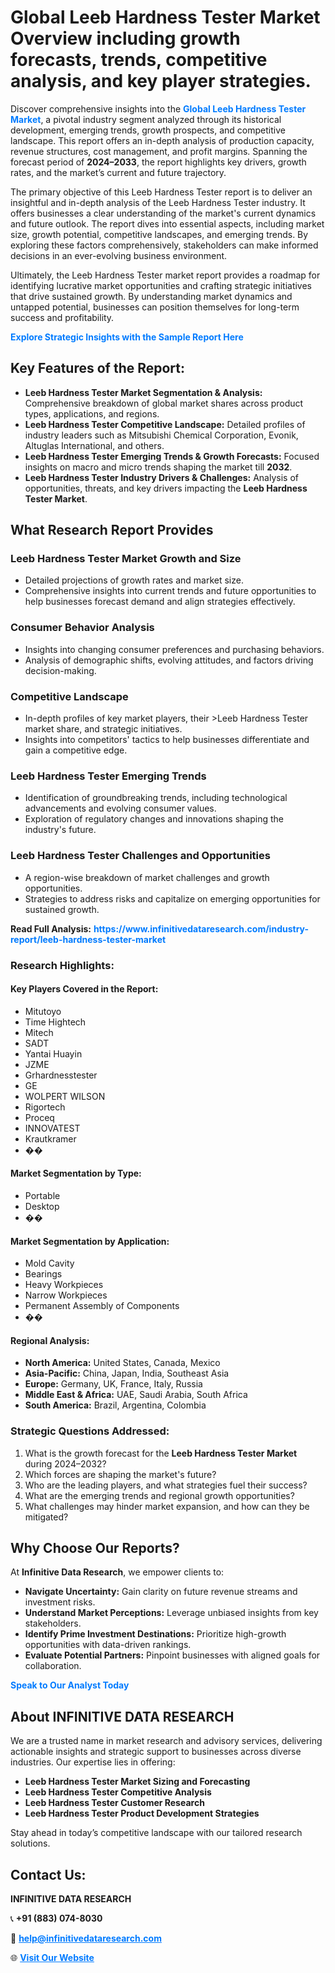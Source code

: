 <h1>Global Leeb Hardness Tester Market Overview including growth forecasts, trends, competitive analysis, and key player strategies.</h1>
<p>
Discover comprehensive insights into the 
<a href="https://www.infinitivedataresearch.com/industry-report/leeb-hardness-tester-market" rel="dofollow" style="color: #007BFF; text-decoration: none;"><strong>Global Leeb Hardness Tester Market</strong></a>, a pivotal industry segment analyzed through its historical development, emerging trends, growth prospects, and competitive landscape. This report offers an in-depth analysis of production capacity, revenue structures, cost management, and profit margins. Spanning the forecast period of <strong>2024–2033</strong>, the report highlights key drivers, growth rates, and the market’s current and future trajectory.
</p>
<p>
The primary objective of this Leeb Hardness Tester report is to deliver an insightful and in-depth analysis of the Leeb Hardness Tester industry. It offers businesses a clear understanding of the market's current dynamics and future outlook. The report dives into essential aspects, including market size, growth potential, competitive landscapes, and emerging trends. By exploring these factors comprehensively, stakeholders can make informed decisions in an ever-evolving business environment.
</p>
<p>
Ultimately, the Leeb Hardness Tester market report provides a roadmap for identifying lucrative market opportunities and crafting strategic initiatives that drive sustained growth. By understanding market dynamics and untapped potential, businesses can position themselves for long-term success and profitability.
</p>
<p>
<a href="https://www.infinitivedataresearch.com/request-sample/reportId=109797" style="color: #007BFF; text-decoration: none;"><strong>Explore Strategic Insights with the Sample Report Here</strong></a>
</p>

<h2>Key Features of the Report:</h2>
<ul>
<li><strong>Leeb Hardness Tester Market Segmentation & Analysis:</strong> Comprehensive breakdown of global market shares across product types, applications, and regions.</li>
<li><strong>Leeb Hardness Tester Competitive Landscape:</strong> Detailed profiles of industry leaders such as Mitsubishi Chemical Corporation, Evonik, Altuglas International, and others.</li>
<li><strong>Leeb Hardness Tester Emerging Trends & Growth Forecasts:</strong> Focused insights on macro and micro trends shaping the market till <strong>2032</strong>.</li>
<li><strong>Leeb Hardness Tester Industry Drivers & Challenges:</strong> Analysis of opportunities, threats, and key drivers impacting the <strong>Leeb Hardness Tester Market</strong>.</li>
</ul>

<h2>What Research Report Provides</h2>
<h3>Leeb Hardness Tester Market Growth and Size</h3>
<ul>
<li>Detailed projections of growth rates and market size.</li>
<li>Comprehensive insights into current trends and future opportunities to help businesses forecast demand and align strategies effectively.</li>
</ul>

<h3>Consumer Behavior Analysis</h3>
<ul>
<li>Insights into changing consumer preferences and purchasing behaviors.</li>
<li>Analysis of demographic shifts, evolving attitudes, and factors driving decision-making.</li>
</ul>

<h3>Competitive Landscape</h3>
<ul>
<li>In-depth profiles of key market players, their >Leeb Hardness Tester market share, and strategic initiatives.</li>
<li>Insights into competitors' tactics to help businesses differentiate and gain a competitive edge.</li>
</ul>

<h3>Leeb Hardness Tester Emerging Trends</h3>
<ul>
<li>Identification of groundbreaking trends, including technological advancements and evolving consumer values.</li>
<li>Exploration of regulatory changes and innovations shaping the industry's future.</li>
</ul>

<h3>Leeb Hardness Tester Challenges and Opportunities</h3>
<ul>
<li>A region-wise breakdown of market challenges and growth opportunities.</li>
<li>Strategies to address risks and capitalize on emerging opportunities for sustained growth.</li>
</ul>
<p><strong>Read Full Analysis:</strong> <a href="https://www.infinitivedataresearch.com/industry-report/leeb-hardness-tester-market" rel="dofollow" style="color: #007BFF; text-decoration: none;"><strong>https://www.infinitivedataresearch.com/industry-report/leeb-hardness-tester-market</strong></a></p>
<h3>Research Highlights:</h3>
<h4>Key Players Covered in the Report:</h4>
<ul><li>Mitutoyo</li><li>Time Hightech</li><li>Mitech</li><li>SADT</li><li>Yantai Huayin</li><li>JZME</li><li>Grhardnesstester</li><li>GE</li><li>WOLPERT WILSON</li><li>Rigortech</li><li>Proceq</li><li>INNOVATEST</li><li>Krautkramer</li><li>��</li></ul>
<h4>Market Segmentation by Type:</h4>
<ul><li>Portable</li><li>Desktop</li><li>��</li></ul>
<h4>Market Segmentation by Application:</h4>
<ul><li>Mold Cavity</li><li>Bearings</li><li>Heavy Workpieces</li><li>Narrow Workpieces</li><li>Permanent Assembly of Components</li><li>��</li></ul>

<h4>Regional Analysis:</h4>
<ul>
<li><strong>North America:</strong> United States, Canada, Mexico</li>
<li><strong>Asia-Pacific:</strong> China, Japan, India, Southeast Asia</li>
<li><strong>Europe:</strong> Germany, UK, France, Italy, Russia</li>
<li><strong>Middle East & Africa:</strong> UAE, Saudi Arabia, South Africa</li>
<li><strong>South America:</strong> Brazil, Argentina, Colombia</li>
</ul>

<h3>Strategic Questions Addressed:</h3>
<ol>
<li>What is the growth forecast for the <strong>Leeb Hardness Tester Market</strong> during 2024–2032?</li>
<li>Which forces are shaping the market's future?</li>
<li>Who are the leading players, and what strategies fuel their success?</li>
<li>What are the emerging trends and regional growth opportunities?</li>
<li>What challenges may hinder market expansion, and how can they be mitigated?</li>
</ol>

<h2>Why Choose Our Reports?</h2>
<p>At <strong>Infinitive Data Research</strong>, we empower clients to:</p>
<ul>
<li><strong>Navigate Uncertainty:</strong> Gain clarity on future revenue streams and investment risks.</li>
<li><strong>Understand Market Perceptions:</strong> Leverage unbiased insights from key stakeholders.</li>
<li><strong>Identify Prime Investment Destinations:</strong> Prioritize high-growth opportunities with data-driven rankings.</li>
<li><strong>Evaluate Potential Partners:</strong> Pinpoint businesses with aligned goals for collaboration.</li>
</ul>
<p><a href="https://www.infinitivedataresearch.com/industry-report/leeb-hardness-tester-market" rel="dofollow" style="color: #007BFF; text-decoration: none;"><strong>Speak to Our Analyst Today</strong></a></p>

<h2>About INFINITIVE DATA RESEARCH</h2>
<p>We are a trusted name in market research and advisory services, delivering actionable insights and strategic support to businesses across diverse industries. Our expertise lies in offering:</p>
<ul>
<li><strong>Leeb Hardness Tester Market Sizing and Forecasting</strong></li>
<li><strong>Leeb Hardness Tester Competitive Analysis</strong></li>
<li><strong>Leeb Hardness Tester Customer Research</strong></li>
<li><strong>Leeb Hardness Tester Product Development Strategies</strong></li>
</ul>
<p>Stay ahead in today’s competitive landscape with our tailored research solutions.</p>

<h2>Contact Us:</h2>
<p><strong>INFINITIVE DATA RESEARCH</strong></p>
<p>📞 <strong>+91 (883) 074-8030</strong></p>
<p>📧 <strong><a href="mailto:help@infinitivedataresearch.com" style="color: #007BFF;">help@infinitivedataresearch.com</a></strong></p>
<p>🌐 <strong><a href="https://www.infinitivedataresearch.com" rel="dofollow" style="color: #007BFF;">Visit Our Website</a></strong></p>